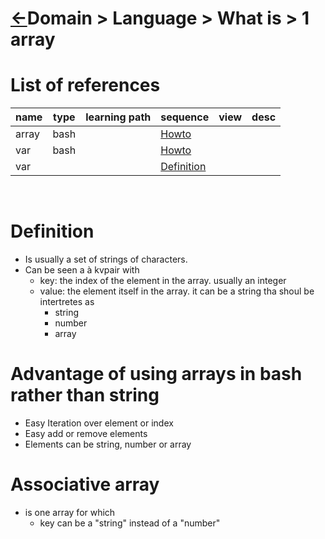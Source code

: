 <head><link rel="stylesheet" href="../../md.css"/><script src="../../md.js"></script></head>

[//]: #(Reference)
[Repo_Readme]:         ../README.md

[Bash_Array_Howto]:    ../topic/bash/howto/array_howto.md  
[Bash_Var_Howto]:      ../topic/bash/howto/var_howto.md
[Var_Whatis]:          ../whatis/variable_whatis.md
# [&larr;][Repo_Readme]Domain > Language > What is > 1 array

# List of references
|name|type|learning path|sequence|view|desc|
|-|-|-|-|-|-|
|array|bash||[Howto][Bash_Array_Howto]|||
|var|bash||[Howto][Bash_Var_Howto]|||
|var|||[Definition][Var_Whatis]|||
<br>

# Definition
- Is usually a set of strings of characters.
- Can be seen a à kvpair with
  - key: the index of the element in the array. usually an integer
  - value: the element itself in the array. it can be a string tha shoul be intertretes as
     - string
     - number
     - array

# Advantage of using arrays in bash rather than string
- Easy Iteration over element or index
- Easy add or remove elements
- Elements can be string, number or array

# Associative array
- is one array for which
  - key can be a "string" instead of a "number"